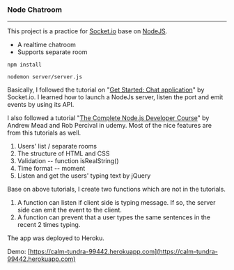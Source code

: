 ### Node Chatroom
----
This project is a practice for [Socket.io](https://socket.io) base on [NodeJS](https://nodejs.org/en/).

- A realtime chatroom
- Supports separate room

```
npm install

nodemon server/server.js
```

Basically, I followed the tutorial on "[Get Started: Chat application](https://socket.io/get-started/chat/)" by Socket.io.
I learned how to launch a NodeJs server, listen the port and emit events by using its API.

I also followed a tutorial "[The Complete Node.js Developer Course](https://www.udemy.com/the-complete-nodejs-developer-course-2/learn/v4/overview)" by Andrew Mead and Rob Percival in udemy.
Most of the nice features are from this tutorials as well.
1) Users' list / separate rooms
2) The structure of HTML and CSS
3) Validation -- function isRealString()
4) Time format -- moment
5) Listen and get the users' typing text by jQuery

Base on above tutorials, I create two functions which are not in the tutorials.
1)  A function can listen if client side is typing message. If so, the server side can emit the event to the client.
2)  A function can prevent that a user types the same sentences in the recent 2 times typing.

The app was deployed to Heroku.

Demo: [https://calm-tundra-99442.herokuapp.com](https://calm-tundra-99442.herokuapp.com)
